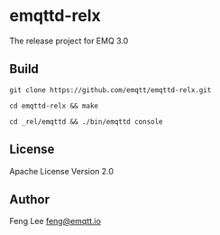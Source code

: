 
emqttd-relx
===========

The release project for EMQ 3.0

Build
-----

```
git clone https://github.com/emqtt/emqttd-relx.git

cd emqttd-relx && make

cd _rel/emqttd && ./bin/emqttd console
```

License
-------

Apache License Version 2.0

Author
------

Feng Lee <feng@emqtt.io>

